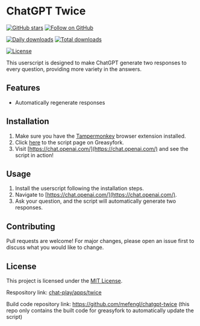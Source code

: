 # ChatGPT Twice

[![GitHub stars](https://img.shields.io/github/stars/mefengl/chat-play?style=social)](https://github.com/mefengl/chat-play)
[![Follow on GitHub](https://img.shields.io/github/followers/mefengl?label=Follow%20%40mefengl&style=social)](https://github.com/mefengl)

[![Daily downloads](https://img.shields.io/greasyfork/dd/463688)](https://greasyfork.org/zh-CN/scripts/463688-chatgpt-twice/stats)
[![Total downloads](https://img.shields.io/greasyfork/dt/463688)](https://greasyfork.org/zh-CN/scripts/463688-chatgpt-twice/stats)

[![License](https://img.shields.io/greasyfork/l/463688?color=&label=License)](https://opensource.org/licenses/MIT)

This userscript is designed to make ChatGPT generate two responses to every question, providing more variety in the answers.

## Features

- Automatically regenerate responses

## Installation

1. Make sure you have the [Tampermonkey](https://www.tampermonkey.net/) browser extension installed.
2. Click [here](https://greasyfork.org/scripts/463688-chatgpt-twice) to the script page on Greasyfork.
3. Visit [https://chat.openai.com/](https://chat.openai.com/) and see the script in action!

## Usage

1. Install the userscript following the installation steps.
2. Navigate to [https://chat.openai.com/](https://chat.openai.com/).
3. Ask your question, and the script will automatically generate two responses.

## Contributing

Pull requests are welcome! For major changes, please open an issue first to discuss what you would like to change.

## License

This project is licensed under the [MIT License](LICENSE).

Respository link: [chat-play/apps/twice](https://github.com/mefengl/chat-play)

Build code repository link: https://github.com/mefengl/chatgpt-twice (this repo only contains the built code for greasyfork to automatically update the script)
